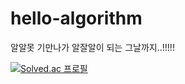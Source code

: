 # hello-algorithm
알알못 기만나가 알잘알이 되는 그날까지..!!!!!

[![Solved.ac
프로필](http://mazassumnida.wtf/api/v2/generate_badge?boj=skqkdldhf98)](https://solved.ac/skqkdldhf98)
